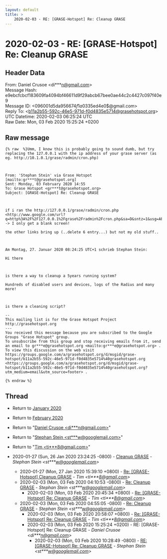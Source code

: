 ```yaml
---
layout: default
title: >
    2020-02-03 - RE: [GRASE-Hotspot] Re: Cleanup GRASE
---
```


# 2020-02-03 - RE: [GRASE-Hotspot] Re: Cleanup GRASE

## Header Data

From: Daniel Crusoe \<di***n@gmail.com\><br>
Message Hash: e9ebcfcbcf183609fa4094bf46611d9f29abcb67bee0ae44c2c4427c097f40e9<br>
Message ID: \<096001d5da95$6674f1a0$335ed4e0$@gmail.com\><br>
Reply To: \<b11a2b55-592c-46e5-971d-f0d4835e5714@grasehotspot.org\><br>
UTC Datetime: 2020-02-03 06:25:24 UTC<br>
Raw Date: Mon, 03 Feb 2020 15:25:24 +0200<br>

## Raw message

```
{% raw  %}Umm, I know this is probably going to sound dumb, but try replacing the 127.0.0.1 with the ip address of your grase server (as eg. http://10.1.0.1/grase/radmin/cron.php)

 

From: 'Stephan Stein' via Grase Hotspot [mailto:gr***t@grasehotspot.org] 
Sent: Monday, 03 February 2020 14:55
To: Grase Hotspot <gr***t@grasehotspot.org>
Subject: [GRASE-Hotspot] Re: Cleanup GRASE

 

if i ran the http://127.0.0.1/grase/radmin/cron.php <http://www.google.com/url?q=http%3A%2F%2F127.0.0.1%2Fgrase%2Fradmin%2Fcron.php&sa=D&sntz=1&usg=AFQjCNEJ4dQsnZ1nZx_45RCZ3K1vdJETCw>  -> I only get a blank screen! 

the other links bring up (..delete 6 entry...) but not my old stuff..



Am Montag, 27. Januar 2020 08:24:25 UTC+1 schrieb Stephan Stein:

Hi there 

 

is there a way to cleanup a 5years running system?

Hundreds of disabled users and devices, logs of the Radius and many more!

 

is there a cleaning script?

-- 
This mailing list is for the Grase Hotspot Project http://grasehotspot.org
--- 
You received this message because you are subscribed to the Google Groups "Grase Hotspot" group.
To unsubscribe from this group and stop receiving emails from it, send an email to gr***e@grasehotspot.org <mailto:gr***e@grasehotspot.org> .
To view this discussion on the web visit https://groups.google.com/a/grasehotspot.org/d/msgid/grase-hotspot/b11a2b55-592c-46e5-971d-f0d4835e5714%40grasehotspot.org <https://groups.google.com/a/grasehotspot.org/d/msgid/grase-hotspot/b11a2b55-592c-46e5-971d-f0d4835e5714%40grasehotspot.org?utm_medium=email&utm_source=footer> .

{% endraw %}
```

## Thread

+ Return to [January 2020](/archive/2020/01)
+ Return to [February 2020](/archive/2020/02)

+ Return to "[Daniel Crusoe <di***n<span>@</span>gmail.com>](/authors/di___n_at_gmail_com)"
+ Return to "[Stephan Stein <st***w<span>@</span>googlemail.com>](/authors/st___w_at_googlemail_com)"
+ Return to "[Tim <ti***8<span>@</span>gmail.com>](/authors/ti___8_at_gmail_com)"

+ 2020-01-27 (Sun, 26 Jan 2020 23:24:25 -0800) - [Cleanup GRASE](/archive/2020/01/bb10e0a1845ad48b6b881df4d4ba65addbdc1ff46126d12c82b78cce93d8857f) - _Stephan Stein \<st***w@googlemail.com\>_
  + 2020-01-27 (Mon, 27 Jan 2020 15:39:10 +0800) - [Re: [GRASE-Hotspot] Cleanup GRASE](/archive/2020/01/28744b508a9b6749c45b8fe57e92d5df0eaaaa811a623d07b80d9ffa458ce76c) - _Tim \<ti***8@gmail.com\>_
  + 2020-02-03 (Mon, 03 Feb 2020 04:10:53 -0800) - [Re: Cleanup GRASE](/archive/2020/02/ea970233975fb5a549c428bd09a5888acdd68f971386723de737f0e3512283e8) - _Stephan Stein \<st***w@googlemail.com\>_
    + 2020-02-03 (Mon, 03 Feb 2020 20:45:34 +0800) - [Re: [GRASE-Hotspot] Re: Cleanup GRASE](/archive/2020/02/9681fff1efc9d6a5dad2919a629047d343499a6d590b68997f2935aad45693b8) - _Tim \<ti***8@gmail.com\>_
  + 2020-02-03 (Mon, 03 Feb 2020 04:55:05 -0800) - [Re: Cleanup GRASE](/archive/2020/02/a51042504de90c0fc07f055f25a8afba0d09a60230439b55b742a0e05e0f0ab2) - _Stephan Stein \<st***w@googlemail.com\>_
    + 2020-02-03 (Mon, 03 Feb 2020 20:58:07 +0800) - [Re: [GRASE-Hotspot] Re: Cleanup GRASE](/archive/2020/02/b8e0d8536b806d97bedd6569a2d0ef70188fc6cb5380ca18b7afd49adcea226f) - _Tim \<ti***8@gmail.com\>_
    + 2020-02-03 (Mon, 03 Feb 2020 15:25:24 +0200) - RE: [GRASE-Hotspot] Re: Cleanup GRASE - _Daniel Crusoe \<di***n@gmail.com\>_
      + 2020-02-03 (Mon, 03 Feb 2020 10:28:49 -0800) - [RE: [GRASE-Hotspot] Re: Cleanup GRASE](/archive/2020/02/6b33cbe952a6856061f7abe919a221b614370ee49d53ea23d49a2f197a1ee23d) - _Stephan Stein \<st***w@googlemail.com\>_


